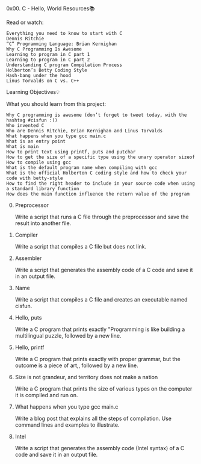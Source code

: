 0x00. C - Hello, World
Resources📚

Read or watch:

    Everything you need to know to start with C
    Dennis Ritchie
    “C” Programming Language: Brian Kernighan
    Why C Programming Is Awesome
    Learning to program in C part 1
    Learning to program in C part 2
    Understanding C program Compilation Process
    Holberton’s Betty Coding Style
    Hash-bang under the hood
    Linus Torvalds on C vs. C++

Learning Objectives💡

What you should learn from this project:

    Why C programming is awesome (don’t forget to tweet today, with the hashtag #cisfun :))
    Who invented C
    Who are Dennis Ritchie, Brian Kernighan and Linus Torvalds
    What happens when you type gcc main.c
    What is an entry point
    What is main
    How to print text using printf, puts and putchar
    How to get the size of a specific type using the unary operator sizeof
    How to compile using gcc
    What is the default program name when compiling with gcc
    What is the official Holberton C coding style and how to check your code with betty-style
    How to find the right header to include in your source code when using a standard library function
    How does the main function influence the return value of the program

0. Preprocessor

    Write a script that runs a C file through the preprocessor and save the result into another file.

1. Compiler

    Write a script that compiles a C file but does not link.

2. Assembler

    Write a script that generates the assembly code of a C code and save it in an output file.

3. Name

    Write a script that compiles a C file and creates an executable named cisfun.

4. Hello, puts

    Write a C program that prints exactly "Programming is like building a multilingual puzzle, followed by a new line.

5. Hello, printf

    Write a C program that prints exactly with proper grammar, but the outcome is a piece of art,, followed by a new line.

6. Size is not grandeur, and territory does not make a nation

    Write a C program that prints the size of various types on the computer it is compiled and run on.

7. What happens when you type gcc main.c

    Write a blog post that explains all the steps of compilation. Use command lines and examples to illustrate.

8. Intel

    Write a script that generates the assembly code (Intel syntax) of a C code and save it in an output file.


